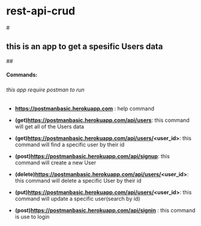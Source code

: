 # rest-api-crud

#<h2>this is an app to get a spesific Users data</h2>

##<h4>Commands: </h4>

### <h6> this app require postman to run </h6>

* __https://postmanbasic.herokuapp.com__ : help command

* __(get)https://postmanbasic.herokuapp.com/api/users__: this command will get all of the Users data

* __(get)https://postmanbasic.herokuapp.com/api/users/<user_id>__: this command will find a specific user by their id

* __(post)https://postmanbasic.herokuapp.com/api/signup__: this command will create a new User

* __(delete)https://postmanbasic.herokuapp.com/api/users/<user_id>__: this command will delete a specific User by their id

* __(put)https://postmanbasic.herokuapp.com/api/users/<user_id>__: this command will update a specific user(search by id)

* __(post)https://postmanbasic.herokuapp.com/api/signin__ : this command is use to login



